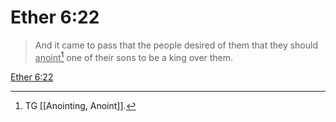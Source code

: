 # Ether 6:22

> And it came to pass that the people desired of them that they should <u>anoint</u>[^a] one of their sons to be a king over them.

[Ether 6:22](https://www.churchofjesuschrist.org/study/scriptures/bofm/ether/6?lang=eng&id=p22#p22)


[^a]: TG [[Anointing, Anoint]].
